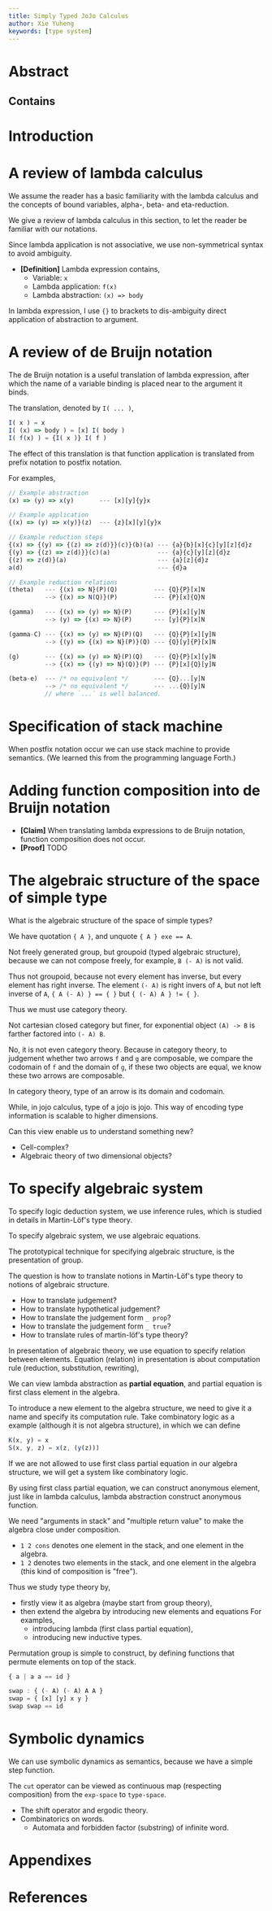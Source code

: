 ```yaml
---
title: Simply Typed JoJo Calculus
author: Xie Yuheng
keywords: [type system]
---
```


# Abstract

## Contains

# Introduction

# A review of lambda calculus

We assume the reader has a basic familiarity with the lambda calculus
and the concepts of bound variables, alpha-, beta- and eta-reduction.

We give a review of lambda calculus in this section,
to let the reader be familiar with our notations.

Since lambda application is not associative,
we use non-symmetrical syntax to avoid ambiguity.

- **[Definition]** Lambda expression contains,
  - Variable: `x`
  - Lambda application: `f(x)`
  - Lambda abstraction: `(x) => body`

In lambda expression,
I use `{}` to brackets to dis-ambiguity
direct application of abstraction to argument.

# A review of de Bruijn notation

The de Bruijn notation is a useful translation of lambda expression,
after which the name of a variable binding is placed near to the argument it binds.

The translation, denoted by `I( ... )`,

``` js
I( x ) = x
I( (x) => body ) = [x] I( body )
I( f(x) ) = {I( x )} I( f )
```

The effect of this translation is that function application
is translated from prefix notation to postfix notation.

For examples,

``` js
// Example abstraction
(x) => (y) => x(y)       --- [x][y]{y}x

// Example application
{(x) => (y) => x(y)}(z)  --- {z}[x][y]{y}x

// Example reduction steps
{(x) => {(y) => {(z) => z(d)}}(c)}(b)(a) --- {a}{b}[x]{c}[y][z]{d}z
{(y) => {(z) => z(d)}}(c)(a)             --- {a}{c}[y][z]{d}z
{(z) => z(d)}(a)                         --- {a}[z]{d}z
a(d)                                     --- {d}a

// Example reduction relations
(theta)   --- {(x) => N}(P)(Q)          --- {Q}{P}[x]N
          --> {(x) => N(Q)}(P)          --- {P}[x]{Q}N

(gamma)   --- {(x) => (y) => N}(P)      --- {P}[x][y]N
          --> (y) => {(x) => N}(P)      --- [y]{P}[x]N

(gamma-C) --- {(x) => (y) => N}(P)(Q)   --- {Q}{P}[x][y]N
          --> {(y) => {(x) => N}(P)}(Q) --- {Q}[y]{P}[x]N

(g)       --- {(x) => (y) => N}(P)(Q)   --- {Q}{P}[x][y]N
          --> {(x) => {(y) => N}(Q)}(P) --- {P}[x]{Q}[y]N

(beta-e)  --- /* no equivalent */       --- {Q}...[y]N
          --> /* no equivalent */       --- ...{Q}[y]N
          // where `...` is well balanced.
```

# Specification of stack machine

When postfix notation occur we can use stack machine to provide semantics.
(We learned this from the programming language Forth.)

# Adding function composition into de Bruijn notation

- **[Claim]** When translating lambda expressions to de Bruijn notation, function composition does not occur.
- **[Proof]** TODO

# The algebraic structure of the space of simple type

What is the algebraic structure of the space of simple types?

We have quotation `{ A }`, and unquote `{ A } exe == A`.

Not freely generated group, but groupoid (typed algebraic structure),
because we can not compose freely,
for example, `B (- A)` is not valid.

Thus not groupoid, because not every element has inverse, but every element has right inverse.
The element `(- A)` is right invers of `A`, but not left inverse of `A`,
`{ A (- A) } == { }` but `{ (- A) A } != { }`.

Thus we must use category theory.

Not cartesian closed category but finer,
for exponential object `(A) -> B` is farther factored into `(- A) B`.

No, it is not even category theory.
Because in category theory, to judgement whether two arrows `f` and `g` are composable,
we compare the codomain of `f` and the domain of `g`,
if these two objects are equal, we know these two arrows are composable.

In category theory, type of an arrow is its domain and codomain.

While, in jojo calculus, type of a jojo is jojo.
This way of encoding type information is scalable to higher dimensions.

Can this view enable us to understand something new?
- Cell-complex?
- Algebraic theory of two dimensional objects?

# To specify algebraic system

To specify logic deduction system, we use inference rules,
which is studied in details in Martin-Löf's type theory.

To specify algebraic system, we use algebraic equations.

The prototypical technique for specifying algebraic structure,
is the presentation of group.

The question is how to translate notions in Martin-Löf's type theory
to notions of algebraic structure.
- How to translate judgement?
- How to translate hypothetical judgement?
- How to translate the judgement form `_ prop`?
- How to translate the judgement form `_ true`?
- How to translate rules of martin-löf's type theory?

In presentation of algebraic theory, we use equation to specify relation between elements.
Equation (relation) in presentation is about computation rule (reduction, substitution, rewriting),

We can view lambda abstraction as **partial equation**,
and partial equation is first class element in the algebra.

To introduce a new element to the algebra structure,
we need to give it a name and specify its computation rule.
Take combinatory logic as a example (although it is not algebra structure), in which we can define

``` js
K(x, y) = x
S(x, y, z) = x(z, (y(z)))
```

If we are not allowed to use first class partial equation in our algebra structure, we will get a system like combinatory logic.

By using first class partial equation, we can construct anonymous element,
just like in lambda calculus, lambda abstraction construct anonymous function.

We need "arguments in stack" and "multiple return value"
to make the algebra close under composition.
- `1 2 cons` denotes one element in the stack,
  and one element in the algebra.
- `1 2` denotes two elements in the stack,
  and one element in the algebra (this kind of composition is "free").

Thus we study type theory by,
- firstly view it as algebra (maybe start from group theory),
- then extend the algebra by introducing new elements and equations
  For examples,
  - introducing lambda (first class partial equation),
  - introducing new inductive types.

Permutation group is simple to construct,
by defining functions that permute elements on top of the stack.

``` js
{ a | a a == id }

swap : { (- A) (- A) A A }
swap = { [x] [y] x y }
swap swap == id
```

# Symbolic dynamics

We can use symbolic dynamics as semantics,
because we have a simple step function.

The `cut` operator can be viewed as continuous map (respecting composition) from the `exp-space` to `type-space`.
- The shift operator and ergodic theory.
- Combinatorics on words.
  - Automata and forbidden factor (substring) of infinite word.

# Appendixes

# References
